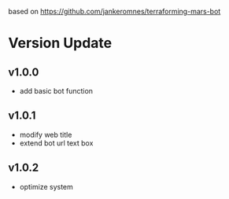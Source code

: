 based on https://github.com/jankeromnes/terraforming-mars-bot

# Version Update
## v1.0.0
- add basic bot function

## v1.0.1
- modify web title
- extend bot url text box

## v1.0.2
- optimize system
